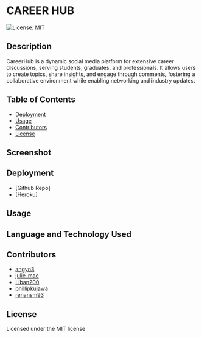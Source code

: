 # CAREER HUB
![License: MIT](https://img.shields.io/badge/License-MIT-yellow.svg)

## Description
CareerHub is a dynamic social media platform for extensive career discussions, serving students, graduates, and professionals. It allows users to create topics, share insights, and engage through comments, fostering a collaborative environment while enabling networking and industry updates.

## Table of Contents

- [Deployment](#deployment)
- [Usage](#usage)
- [Contributors](#contributors)
- [License](#license)

## Screenshot

## Deployment
- [Github Repo]
- [Heroku]

## Usage

## Language and Technology Used

## Contributors
- [angyn3](https://github.com/angyn3)
- [julie-mac](https://github.com/julie-mac)
- [Liban200](https://github.com/Liban200)
- [phillipkujawa](https://github.com/phillipkujawa)
- [renansm93](https://github.com/renansm93)

## License
Licensed under the MIT license 